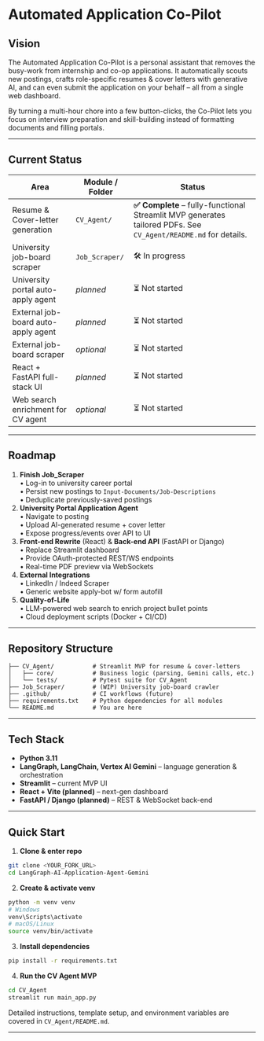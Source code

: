 # Automated Application Co-Pilot

## Vision
The Automated Application Co-Pilot is a personal assistant that removes the busy-work from internship and co-op applications.  It automatically scouts new postings, crafts role-specific resumes & cover letters with generative AI, and can even submit the application on your behalf – all from a single web dashboard.

By turning a multi-hour chore into a few button-clicks, the Co-Pilot lets you focus on interview preparation and skill-building instead of formatting documents and filling portals.

---

## Current Status
| Area | Module / Folder | Status |
|------|-----------------|--------|
| Resume & Cover-letter generation | `CV_Agent/` | **✅  Complete** – fully-functional Streamlit MVP generates tailored PDFs.  See `CV_Agent/README.md` for details. |
| University job-board scraper | `Job_Scraper/` | 🛠  In progress |
| University portal auto-apply agent | _planned_ | ⏳ Not started |
| External job-board auto-apply agent | _planned_ | ⏳ Not started |
| External job-board scraper | _optional_ | ⏳ Not started |
| React + FastAPI full-stack UI | _planned_ | ⏳ Not started |
| Web search enrichment for CV agent | _optional_ | ⏳ Not started |

---

## Roadmap
1. **Finish Job_Scraper**  
   • Log-in to university career portal  
   • Persist new postings to `Input-Documents/Job-Descriptions`  
   • Deduplicate previously-saved postings
2. **University Portal Application Agent**  
   • Navigate to posting  
   • Upload AI-generated resume + cover letter  
   • Expose progress/events over API to UI
3. **Front-end Rewrite** (React) & **Back-end API** (FastAPI or Django)  
   • Replace Streamlit dashboard  
   • Provide OAuth-protected REST/WS endpoints  
   • Real-time PDF preview via WebSockets
4. **External Integrations**  
   • LinkedIn / Indeed Scraper  
   • Generic website apply-bot w/ form autofill
5. **Quality-of-Life**  
   • LLM-powered web search to enrich project bullet points  
   • Cloud deployment scripts (Docker + CI/CD)

---

## Repository Structure
```
├── CV_Agent/           # Streamlit MVP for resume & cover-letters
│   ├── core/           # Business logic (parsing, Gemini calls, etc.)
│   └── tests/          # Pytest suite for CV_Agent
├── Job_Scraper/        # (WIP) University job-board crawler
├── .github/            # CI workflows (future)
├── requirements.txt    # Python dependencies for all modules
└── README.md           # You are here
```

---

## Tech Stack
* **Python 3.11**  
* **LangGraph, LangChain, Vertex AI Gemini** – language generation & orchestration  
* **Streamlit** – current MVP UI  
* **React + Vite (planned)** – next-gen dashboard  
* **FastAPI / Django (planned)** – REST & WebSocket back-end  

---

## Quick Start
1. **Clone & enter repo**
```bash
git clone <YOUR_FORK_URL>
cd LangGraph-AI-Application-Agent-Gemini
```
2. **Create & activate venv**
```bash
python -m venv venv
# Windows
venv\Scripts\activate
# macOS/Linux
source venv/bin/activate
```
3. **Install dependencies**
```bash
pip install -r requirements.txt
```
4. **Run the CV Agent MVP**
```bash
cd CV_Agent
streamlit run main_app.py
```
Detailed instructions, template setup, and environment variables are covered in `CV_Agent/README.md`.

---





